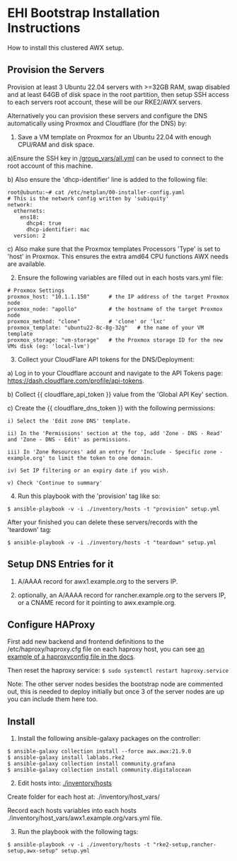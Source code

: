 
# EHI Bootstrap Installation Instructions

How to install this clustered AWX setup.


## Provision the Servers

Provision at least 3 Ubuntu 22.04 servers with >=32GB RAM, swap disabled and at least 64GB of disk space in the root partition, then setup SSH access to each servers root account, these will be our RKE2/AWX servers.

Alternatively you can provision these servers and configure the DNS automatically using Proxmox and Cloudflare (for the DNS) by:
1) Save a VM template on Proxmox for an Ubuntu 22.04 with enough CPU/RAM and disk space. 

  a)Ensure the SSH key in [/group_vars/all.yml](/group_vars/all.yml) can be used to connect to the root account of this machine. 

  b) Also ensure the 'dhcp-identifier' line is added to the following file:
```
root@ubuntu:~# cat /etc/netplan/00-installer-config.yaml
# This is the network config written by 'subiquity'
network:
  ethernets:
    ens18:
      dhcp4: true
      dhcp-identifier: mac
  version: 2
```
  c) Also make sure that the Proxmox templates Processors 'Type' is set to 'host' in Proxmox. This ensures the extra amd64 CPU functions AWX needs are available.

2) Ensure the following variables are filled out in each hosts vars.yml file:
```
# Proxmox Settings
proxmox_host: "10.1.1.150"      # the IP address of the target Proxmox node
proxmox_node: "apollo"          # the hostname of the target Proxmox node
proxmox_method: "clone"         # 'clone' or 'lxc'
proxmox_template: "ubuntu22-8c-8g-32g"   # the name of your VM template
proxmox_storage: "vm-storage"   # the Proxmox storage ID for the new VMs disk (eg: 'local-lvm')
```

3) Collect your CloudFlare API tokens for the DNS/Deployment:

  a) Log in to your Cloudflare account and navigate to the API Tokens page: https://dash.cloudflare.com/profile/api-tokens.

  b) Collect {{ cloudflare_api_token }} value from the 'Global API Key' section.

  c) Create the {{ cloudflare_dns_token }} with the following permissions:

    i) Select the 'Edit zone DNS' template.

    ii) In the 'Permissions' section at the top, add 'Zone - DNS - Read' and 'Zone - DNS - Edit' as permissions.

    iii) In 'Zone Resources' add an entry for 'Include - Specific zone - example.org' to limit the token to one domain.

    iv) Set IP filtering or an expiry date if you wish.

    v) Check 'Continue to summary'

4) Run this playbook with the 'provision' tag like so:

`$ ansible-playbook -v -i ./inventory/hosts -t "provision" setup.yml`

After your finished you can delete these servers/records with the 'teardown' tag:

`$ ansible-playbook -v -i ./inventory/hosts -t "teardown" setup.yml`


## Setup DNS Entries for it

1) A/AAAA record for awx1.example.org to the servers IP.

2) optionally, an A/AAAA record for rancher.example.org to the servers IP, 
    or a CNAME record for it pointing to awx.example.org.


## Configure HAProxy

First add new backend and frontend definitions to the /etc/haproxy/haproxy.cfg file on each haproxy host, you can see [an example of a haproxyconfig file in the docs](/docs/haproxy_example.cfg).

Then reset the haproxy service:
`$ sudo systemctl restart haproxy.service`

Note: The other server nodes besides the bootstrap node are commented out, this is needed to deploy initially but once 3 of the server nodes are up you can include them here too.


## Install

1) Install the following ansible-galaxy packages on the controller:
```
$ ansible-galaxy collection install --force awx.awx:21.9.0
$ ansible-galaxy install lablabs.rke2
$ ansible-galaxy collection install community.grafana
$ ansible-galaxy collection install community.digitalocean
```


2) Edit hosts into: [./inventory/hosts](./inventory/hosts)

Create folder for each host at: ./inventory/host_vars/

Record each hosts variables into each hosts ./inventory/host_vars/awx1.example.org/vars.yml file.


3) Run the playbook with the following tags:

`$ ansible-playbook -v -i ./inventory/hosts -t "rke2-setup,rancher-setup,awx-setup" setup.yml`
